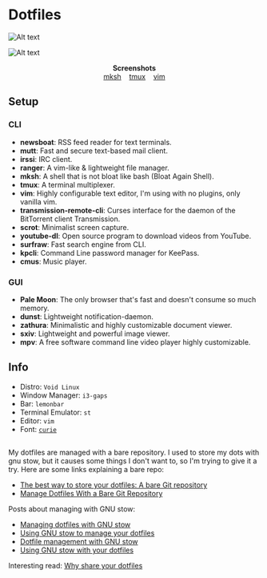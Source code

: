 # Dotfiles
![Alt text](https://github.com/Valeyard1/dotfiles/blob/master/screenshot.png "Screenshot") <br />

![Alt text](https://github.com/Valeyard1/dotfiles/blob/master/screenshot2.png "Screenshot 2") <br />

<p align="center">
    <b>Screenshots</b><br>
    <a href="https://i.imgur.com/yrqlY5O.png">mksh</a>&nbsp;&nbsp;&nbsp;
    <a href="https://i.imgur.com/wHMqOCp.png">tmux</a>&nbsp;&nbsp;&nbsp;
    <a href="https://i.imgur.com/p6b1Rv5.png">vim</a>
</p>



## Setup

### CLI

- **newsboat**: RSS feed reader for text terminals.
- **mutt**: Fast and secure text-based mail client.
- **irssi**: IRC client.
- **ranger**: A vim-like & lightweight file manager.
- **mksh**: A shell that is not bloat like bash (Bloat Again Shell).
- **tmux**: A terminal multiplexer.
- **vim**: Highly configurable text editor, I'm using with no plugins, only vanilla vim.
- **transmission-remote-cli**: Curses interface for the daemon of the BitTorrent client Transmission.
- **scrot**: Minimalist screen capture.
- **youtube-dl**: Open source program to download videos from YouTube.
- **surfraw**: Fast search engine from CLI.
- **kpcli**: Command Line password manager for KeePass.
- **cmus**: Music player.

### GUI

- **Pale Moon**: The only browser that's fast and doesn't consume so much memory.
- **dunst**: Lightweight notification-daemon.
- **zathura**: Minimalistic and highly customizable document viewer.
- **sxiv**: Lightweight and powerful image viewer.
- **mpv**: A free software command line video player highly customizable.

## Info

- Distro: `Void Linux`
- Window Manager: `i3-gaps`
- Bar: `lemonbar`
- Terminal Emulator: `st`
- Editor: `vim`
- Font: [`curie`](https://github.com/NerdyPepper/curie)

##

My dotfiles are managed with a bare repository. I used to store my dots with gnu stow, but it causes some things I don't want to, so I'm trying to give it a try. Here are some links explaining a bare repo:
* [The best way to store your dotfiles: A bare Git repository](https://developer.atlassian.com/blog/2016/02/best-way-to-store-dotfiles-git-bare-repo/)
* [Manage Dotfiles With a Bare Git Repository](https://harfangk.github.io/2016/09/19/manage-dotfiles-with-a-git-bare-repository.html)

Posts about managing with GNU stow:
* [Managing dotfiles with GNU stow](http://blog.xero.nu/managing_dotfiles_with_gnu_stow)
* [Using GNU stow to manage your dotfiles](http://brandon.invergo.net/news/2012-05-26-using-gnu-stow-to-manage-your-dotfiles.html)
* [Dotfile management with GNU stow](https://jonleopard.com/dotfile-management-with-gnu-stow/)
* [Using GNU stow with your dotfiles](https://protesilaos.com/codelog/gnu-stow-dotfiles/)

Interesting read: [Why share your dotfiles](https://zachholman.com/2010/08/dotfiles-are-meant-to-be-forked/)

